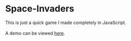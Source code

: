 # Space-Invaders
This is just a quick game I made completely in JavaScript.<br>
<br>
A demo can be viewed <a href="http://hassan.la/Space Invaders/">here</a>.
